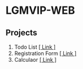<h1>LGMVIP-WEB</h1>
<h2>Projects</h2>
<p>

1. Todo List <a href="https://github.com/Chetandhande11/LGMVIP-WEB/tree/main/Task%20Number%201/Todo-List">[ Link ]</a>
   <img src=""><br>
2. Registration Form <a href="">[ Link ]</a> <br>
3. Calculaor <a href="">[ Link ]</a> <br>

</p>
